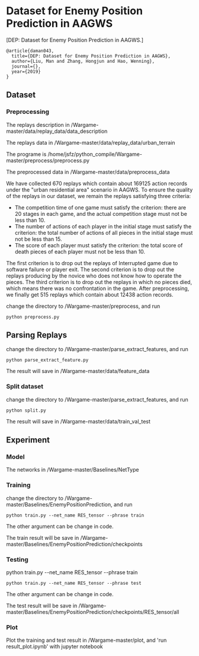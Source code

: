 # Dataset for Enemy Position Prediction in AAGWS
[DEP: Dataset for Enemy Position Prediction in AAGWS.]

```
@article{daman043,
  title={DEP: Dataset for Enemy Position Prediction in AAGWS},
  author={Liu, Man and Zhang, Hongjun and Hao, Wenning},
  journal={},
  year={2019}
}
```


## Dataset
### **Preprocessing**

The replays description in  /Wargame-master/data/replay_data/data_description

The replays data in /Wargame-master/data/replay_data/urban_terrain

The programe is /home/jsfz/python_compile/Wargame-master/preprocess/preprocess.py

The preprocessed data in /Wargame-master/data/preprocess_data

We have collected 670 replays which contain about 169125 action records under the "urban residential area" scenario in AAGWS. To ensure the quality of the replays in our dataset, we remain the replays satisfying three criteria:

- The competition time of one game must satisfy the criterion: there are 20 stages in each game, and the actual competition stage must not be less than 10.
- The number of actions of each player in the initial stage must satisfy the criterion: the total number of actions of all pieces in the initial stage must not be less than 15.
- The score of each player must satisfy the criterion: the total score of death pieces of each player must not be less than 10.

The first criterion is to drop out the replays of Interrupted game due to software failure or player exit. The second criterion is to drop out the replays producing by the novice who does not know how to operate the pieces. The third criterion is to drop out the replays in which no pieces died, which means there was no confrontation in the game. After preprocessing, we finally get 515 replays which contain about 12438 action records.

change the directory to /Wargame-master/preprocess, and run

```
python preprocess.py
```



## Parsing Replays

change the directory to /Wargame-master/parse_extract_features, and run

```
python parse_extract_feature.py
```

The result will save in /Wargame-master/data/feature_data

### Split dataset

change the directory to /Wargame-master/parse_extract_features, and run

```
python split.py
```

The result will save in /Wargame-master/data/train_val_test



## Experiment

### Model

The networks in /Wargame-master/Baselines/NetType

### Training

change the directory to /Wargame-master/Baselines/EnemyPositionPrediction, and run

```
python train.py --net_name RES_tensor --phrase train
```

The other argument can be change in code.

The train result will be save in /Wargame-master/Baselines/EnemyPositionPrediction/checkpoints

### Testing

python train.py --net_name RES_tensor --phrase train

```
python train.py --net_name RES_tensor --phrase test
```

The other argument can be change in code.

The test result will be save in /Wargame-master/Baselines/EnemyPositionPrediction/checkpoints/RES_tensor/all

### Plot

Plot the training and test result in /Wargame-master/plot, and 'run result_plot.ipynb' with jupyter notebook


